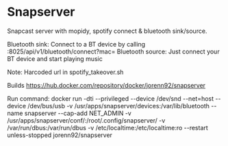 # Snapserver
Snapcast server with mopidy, spotify connect & bluetooth sink/source.

Bluetooth sink: Connect to a BT device by calling <IP-ADRESS>:8025/api/v1/bluetooth/connect?mac=<device bluetooth mac address>
Bluetooth source: Just connect your BT device and start playing music 
 
Note: Harcoded url in spotify_takeover.sh

Builds https://hub.docker.com/repository/docker/jorenn92/snapserver

Run command: docker run -dti --privileged --device /dev/snd --net=host --device /dev/bus/usb -v /usr/apps/snapserver/devices:/var/lib/bluetooth --name snapserver --cap-add NET_ADMIN -v /usr/apps/snapserver/conf/:/root/.config/snapserver/ -v /var/run/dbus:/var/run/dbus -v /etc/localtime:/etc/localtime:ro --restart unless-stopped jorenn92/snapserver
